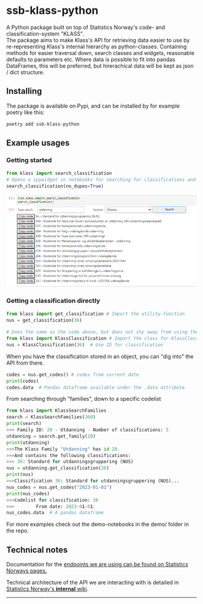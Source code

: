 # ssb-klass-python

A Python package built on top of Statistics Norway's code- and classification-system "KLASS". \
The package aims to make Klass's API for retrieving data easier to use by re-representing Klass's internal hierarchy as python-classes. Containing methods for easier traversal down, search classes and widgets, reasonable defaults to parameters etc.
Where data is possible to fit into pandas DataFrames, this will be preferred, but hirerachical data will be kept as json / dict structure.


## Installing
The package is available on Pypi, and can be installed by for example poetry like this:
```bash
poetry add ssb-klass-python
```


## Example usages


### Getting started
```python
from klass import search_classification
# Opens a ipywidget in notebooks for searching for classifications and copying code, to get started
search_classification(no_dupes=True)
```
![The GUI available through the search_classification function](GUI.png)



### Getting a classification directly
```python
from klass import get_classification # Import the utility-function
nus = get_classification(36)
```

```python
# Does the same as the code above, but does not shy away from using the class directly
from klass import KlassClassification # Import the class for KlassClassifications
nus = KlassClassification(36)  # Use ID for classification
```

When you have the classification stored in an object, you can "dig into" the API from there.
```python
codes = nus.get_codes() # codes from current date
print(codes)
codes.data  # Pandas dataframe available under the .data attribute
```


From searching through "families", down to a specific codelist
```python
from klass import KlassSearchFamilies
search = KlassSearchFamilies(360)
print(search)
>>> Family ID: 20 - Utdanning - Number of classifications: 5
utdanning = search.get_family(20)
print(utdanning)
>>>The Klass Family "Utdanning" has id 20.
>>>And contains the following classifications:
>>> 36: Standard for utdanningsgruppering (NUS)
nus = utdanning.get_classification(36)
print(nus)
>>>Classification 36: Standard for utdanningsgruppering (NUS)...
nus_codes = nus.get_codes("2023-01-01")
print(nus_codes)
>>>Codelist for classification: 36
>>>        From date: 2023-01-01
nus_codes.data  # A pandas dataframe
```


For more examples check out the demo-notebooks in the demo/ folder in the repo.



## Technical notes
Documentation for the [endpoints we are using can be found on Statistics Norways pages.](https://data.ssb.no/api/klass/v1/api-guide.html)

Technical architecture of the API we are interacting with is detailed in [Statistics Norway's **internal** wiki](https://wiki.ssb.no/display/KP/Teknisk+arkitektur#Tekniskarkitektur-GSIM).


---
